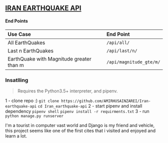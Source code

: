 ## [IRAN EARTHQUAKE API](http://irsc.ut.ac.ir/)

#### End Points
| **Use Case**                            | **End Point**                                                                                                   |
|:----------------------------------------|:----------------------------------------------------------------------------------------------------------------|
|All EarthQuakes                          | `/api/all/`                                                                                                     |
|Last n EarthQuakes                       | `/api/last/n/`                                                                                                  |
|EarthQuake with Magnitude greater than m | `/api/magnitude_gte/m/`                                                                                         

### Insatlling
>Requires the Python3.5+ interpreter, and pipenv.

  1 - clone repo :)
        `git clone https://github.com/AMIRHUSAINZAREI/Iran-earthquake-api`
        `cd Iran_earthquake-api`
  2 - start pipenv and install dependency
        `pipenv shell`
        `pipenv install -r requirments.txt`
  3 - run
        `python manage.py runserver`

I'm a tourist in computer vast world and Django is my friend and vehicle, this project seems like one of the first cites that i visited and enjoyed and learn a lot.
